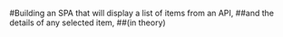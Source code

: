 #Building an SPA that will display a list of items from an API,
##and the details of any selected item,
##(in theory)